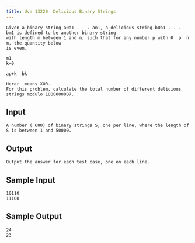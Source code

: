 ```yaml
---
title: Uva 13220  Delicious Binary Strings
---
```



```
Given a binary string a0a1 . . . an1, a delicious string b0b1 . . . bm1 is defined to be another binary string
with length m between 1 and n, such that for any number p with 0  p  n m, the quantity below
is even.

m1
k=0

ap+k  bk

Herer  means XOR.
For this problem, calculate the total number of different delicious strings modulo 1000000007.
```

## Input

```
A number ( 600) of binary strings S, one per line, where the length of S is between 1 and 50000.

```

## Output

```
Output the answer for each test case, one on each line.

```

## Sample Input

```
10110
11100

```

## Sample Output

```
24
23
```
